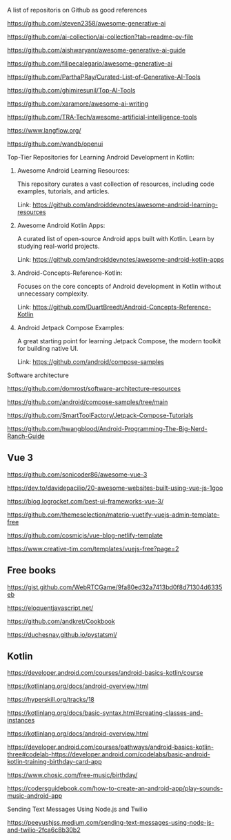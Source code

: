 A list of repositoris on Github as good references

https://github.com/steven2358/awesome-generative-ai

https://github.com/ai-collection/ai-collection?tab=readme-ov-file

https://github.com/aishwaryanr/awesome-generative-ai-guide

https://github.com/filipecalegario/awesome-generative-ai

https://github.com/ParthaPRay/Curated-List-of-Generative-AI-Tools

https://github.com/ghimiresunil/Top-AI-Tools


https://github.com/xaramore/awesome-ai-writing


https://github.com/TRA-Tech/awesome-artificial-intelligence-tools


https://www.langflow.org/


https://github.com/wandb/openui

Top-Tier Repositories for Learning Android Development in Kotlin:

1. Awesome Android Learning Resources:

    This repository curates a vast collection of resources, including code examples, tutorials, and articles.
   
    Link: https://github.com/androiddevnotes/awesome-android-learning-resources

3. Awesome Android Kotlin Apps:

    A curated list of open-source Android apps built with Kotlin. Learn by studying real-world projects.
   
    Link: https://github.com/androiddevnotes/awesome-android-kotlin-apps

5. Android-Concepts-Reference-Kotlin:

    Focuses on the core concepts of Android development in Kotlin without unnecessary complexity.
   
    Link: https://github.com/DuartBreedt/Android-Concepts-Reference-Kotlin

7. Android Jetpack Compose Examples:

    A great starting point for learning Jetpack Compose, the modern toolkit for building native UI.
   
    Link: https://github.com/android/compose-samples

Software architecture

https://github.com/domrost/software-architecture-resources

https://github.com/android/compose-samples/tree/main


https://github.com/SmartToolFactory/Jetpack-Compose-Tutorials

https://github.com/hwangblood/Android-Programming-The-Big-Nerd-Ranch-Guide

## Vue 3

https://github.com/sonicoder86/awesome-vue-3

https://dev.to/davidepacilio/20-awesome-websites-built-using-vue-js-1goo

https://blog.logrocket.com/best-ui-frameworks-vue-3/

https://github.com/themeselection/materio-vuetify-vuejs-admin-template-free

https://github.com/cosmicjs/vue-blog-netlify-template

https://www.creative-tim.com/templates/vuejs-free?page=2

## Free books

https://gist.github.com/WebRTCGame/9fa80ed32a7413bd0f8d71304d6335eb

https://eloquentjavascript.net/

https://github.com/andkret/Cookbook

https://duchesnay.github.io/pystatsml/

## Kotlin


https://developer.android.com/courses/android-basics-kotlin/course


https://kotlinlang.org/docs/android-overview.html

https://hyperskill.org/tracks/18

https://kotlinlang.org/docs/basic-syntax.html#creating-classes-and-instances

https://kotlinlang.org/docs/android-overview.html

https://developer.android.com/courses/pathways/android-basics-kotlin-three#codelab-https://developer.android.com/codelabs/basic-android-kotlin-training-birthday-card-app

https://www.chosic.com/free-music/birthday/

https://codersguidebook.com/how-to-create-an-android-app/play-sounds-music-android-app

Sending Text Messages Using Node.js and Twilio

https://peeyushjss.medium.com/sending-text-messages-using-node-js-and-twilio-2fca6c8b30b2
